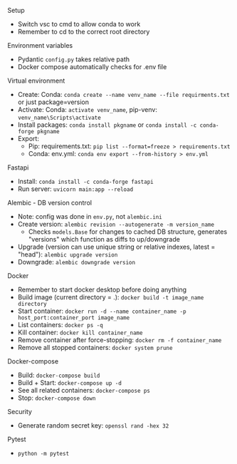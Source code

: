 Setup
- Switch vsc to cmd to allow conda to work
- Remember to cd to the correct root directory

Environment variables
- Pydantic `config.py` takes relative path
- Docker compose automatically checks for .env file

Virtual environment
- Create: Conda: `conda create --name venv_name --file requirments.txt` or just package=version
- Activate: Conda: `activate venv_name`, pip-venv: `venv_name\Scripts\activate`
- Install packages: `conda install pkgname` or `conda install -c conda-forge pkgname`
- Export:
    - Pip: requirements.txt: `pip list --format=freeze > requirements.txt`
    - Conda: env.yml: `conda env export --from-history > env.yml`

Fastapi
- Install: `conda install -c conda-forge fastapi`
- Run server: `uvicorn main:app --reload`

Alembic - DB version control
- Note: config was done in `env.py`, not `alembic.ini`
- Create version: `alembic revision --autogenerate -m version_name`
  - Checks `models.Base` for changes to cached DB structure, generates "versions" which function as diffs to up/downgrade
- Upgrade (version can use unique string or relative indexes, latest = "head"): `alembic upgrade version`
- Downgrade: `alembic downgrade version`

Docker
- Remember to start docker desktop before doing anything
- Build image (current directory = .): `docker build -t image_name directory`
- Start container: `docker run -d --name container_name -p host_port:container_port image_name`
- List containers: `docker ps -q`
- Kill container: `docker kill container_name`
- Remove container after force-stopping: `docker rm -f container_name`
- Remove all stopped containers: `docker system prune`

Docker-compose
- Build: `docker-compose build`
- Build + Start: `docker-compose up -d`
- See all related containers: `docker-compose ps`
- Stop: `docker-compose down`

Security
- Generate random secret key: `openssl rand -hex 32`

Pytest
- `python -m pytest`